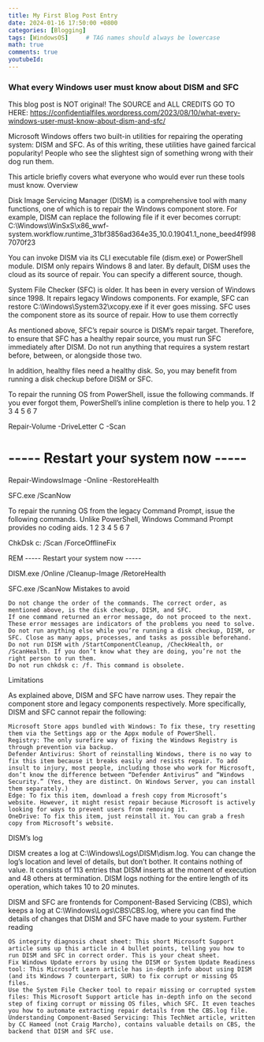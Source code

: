 ```yaml
---
title: My First Blog Post Entry
date: 2024-01-16 17:50:00 +0800
categories: [Blogging]
tags: [WindowsOS]     # TAG names should always be lowercase
math: true
comments: true
youtubeId: 
---
```


### What every Windows user must know about DISM and SFC
This blog post is NOT original! The SOURCE and ALL CREDITS GO TO HERE: https://confidentialfiles.wordpress.com/2023/08/10/what-every-windows-user-must-know-about-dism-and-sfc/

Microsoft Windows offers two built-in utilities for repairing the operating system: DISM and SFC. As of this writing, these utilities have gained farcical popularity! People who see the slightest sign of something wrong with their dog run them.

This article briefly covers what everyone who would ever run these tools must know.
Overview

Disk Image Servicing Manager (DISM) is a comprehensive tool with many functions, one of which is to repair the Windows component store. For example, DISM can replace the following file if it ever becomes corrupt: C:\Windows\WinSxS\x86_wwf-system.workflow.runtime_31bf3856ad364e35_10.0.19041.1_none_beed4f9987070f23

You can invoke DISM via its CLI executable file (dism.exe) or PowerShell module. DISM only repairs Windows 8 and later. By default, DISM uses the cloud as its source of repair. You can specify a different source, though.

System File Checker (SFC) is older. It has been in every version of Windows since 1998. It repairs legacy Windows components. For example, SFC can restore C:\Windows\System32\xcopy.exe if it ever goes missing. SFC uses the component store as its source of repair.
How to use them correctly

As mentioned above, SFC’s repair source is DISM’s repair target. Therefore, to ensure that SFC has a healthy repair source, you must run SFC immediately after DISM. Do not run anything that requires a system restart before, between, or alongside those two.

In addition, healthy files need a healthy disk. So, you may benefit from running a disk checkup before DISM or SFC.

To repair the running OS from PowerShell, issue the following commands. If you ever forgot them, PowerShell’s inline completion is there to help you.
1
2
3
4
5
6
7
	
Repair-Volume -DriveLetter C -Scan
 
# ----- Restart your system now -----
 
Repair-WindowsImage -Online -RestoreHealth
 
SFC.exe /ScanNow

To repair the running OS from the legacy Command Prompt, issue the following commands. Unlike PowerShell, Windows Command Prompt provides no coding aids.
1
2
3
4
5
6
7
	
ChkDsk c: /Scan /ForceOfflineFix
 
REM ----- Restart your system now -----
 
DISM.exe /Online /Cleanup-Image /RetoreHealth
 
SFC.exe /ScanNow
Mistakes to avoid

    Do not change the order of the commands. The correct order, as mentioned above, is the disk checkup, DISM, and SFC.
    If one command returned an error message, do not proceed to the next. These error messages are indicators of the problems you need to solve.
    Do not run anything else while you’re running a disk checkup, DISM, or SFC. Close as many apps, processes, and tasks as possible beforehand.
    Do not run DISM with /StartComponentCleanup, /CheckHealth, or /ScanHealth. If you don’t know what they are doing, you’re not the right person to run them.
    Do not run chkdsk c: /f. This command is obsolete.

Limitations

As explained above, DISM and SFC have narrow uses. They repair the component store and legacy components respectively. More specifically, DISM and SFC cannot repair the following:

    Microsoft Store apps bundled with Windows: To fix these, try resetting them via the Settings app or the Appx module of PowerShell.
    Registry: The only surefire way of fixing the Windows Registry is through prevention via backup.
    Defender Antivirus: Short of reinstalling Windows, there is no way to fix this item because it breaks easily and resists repair. To add insult to injury, most people, including those who work for Microsoft, don’t know the difference between “Defender Antivirus” and “Windows Security.” (Yes, they are distinct. On Windows Server, you can install them separately.)
    Edge: To fix this item, download a fresh copy from Microsoft’s website. However, it might resist repair because Microsoft is actively looking for ways to prevent users from removing it.
    OneDrive: To fix this item, just reinstall it. You can grab a fresh copy from Microsoft’s website.

DISM’s log

DISM creates a log at C:\Windows\Logs\DISM\dism.log. You can change the log’s location and level of details, but don’t bother. It contains nothing of value. It consists of 113 entries that DISM inserts at the moment of execution and 48 others at termination. DISM logs nothing for the entire length of its operation, which takes 10 to 20 minutes.

DISM and SFC are frontends for Component-Based Servicing (CBS), which keeps a log at C:\Windows\Logs\CBS\CBS.log, where you can find the details of changes that DISM and SFC have made to your system.
Further reading

    OS integrity diagnosis cheat sheet: This short Microsoft Support article sums up this article in 4 bullet points, telling you how to run DISM and SFC in correct order. This is your cheat sheet.
    Fix Windows Update errors by using the DISM or System Update Readiness tool: This Microsoft Learn article has in-depth info about using DISM (and its Windows 7 counterpart, SUR) to fix corrupt or missing OS files.
    Use the System File Checker tool to repair missing or corrupted system files: This Microsoft Support article has in-depth info on the second step of fixing corrupt or missing OS files, which SFC. It even teaches you how to automate extracting repair details from the CBS.log file.
    Understanding Component-Based Servicing: This TechNet article, written by CC Hameed (not Craig Marcho), contains valuable details on CBS, the backend that DISM and SFC use.
